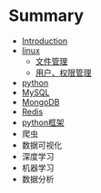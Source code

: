 # Summary

* [Introduction](README.md)
* [linux](linuxji-chu.md)
  * [文件管理](linuxji-chu/wen-jian-guan-li.md)
  * [用户、权限管理](linuxji-chu/yong-hu-3001-quan-xian-guan-li.md)
* [python](python.md)
* [MySQL](mysql.md)
* [MongoDB](mongodb.md)
* [Redis](redis.md)
* [python框架](pythonkuang-jia.md)
* 爬虫
* 数据可视化
* 深度学习
* 机器学习
* 数据分析

